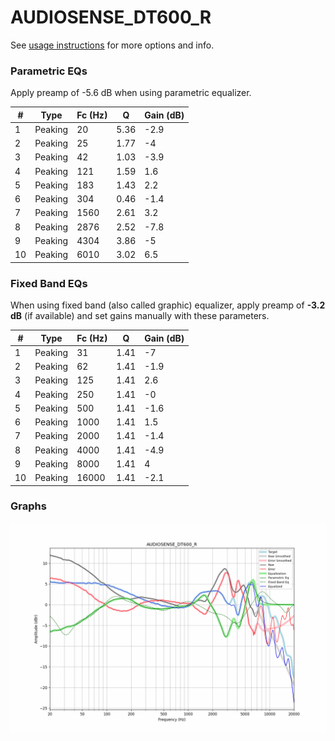 # AUDIOSENSE_DT600_R
See [usage instructions](https://github.com/jaakkopasanen/AutoEq#usage) for more options and info.

### Parametric EQs
Apply preamp of -5.6 dB when using parametric equalizer.

|   # | Type    |   Fc (Hz) |    Q |   Gain (dB) |
|-----|---------|-----------|------|-------------|
|   1 | Peaking |        20 | 5.36 |        -2.9 |
|   2 | Peaking |        25 | 1.77 |        -4   |
|   3 | Peaking |        42 | 1.03 |        -3.9 |
|   4 | Peaking |       121 | 1.59 |         1.6 |
|   5 | Peaking |       183 | 1.43 |         2.2 |
|   6 | Peaking |       304 | 0.46 |        -1.4 |
|   7 | Peaking |      1560 | 2.61 |         3.2 |
|   8 | Peaking |      2876 | 2.52 |        -7.8 |
|   9 | Peaking |      4304 | 3.86 |        -5   |
|  10 | Peaking |      6010 | 3.02 |         6.5 |

### Fixed Band EQs
When using fixed band (also called graphic) equalizer, apply preamp of **-3.2 dB** (if available) and set gains manually with these parameters.

|   # | Type    |   Fc (Hz) |    Q |   Gain (dB) |
|-----|---------|-----------|------|-------------|
|   1 | Peaking |        31 | 1.41 |        -7   |
|   2 | Peaking |        62 | 1.41 |        -1.9 |
|   3 | Peaking |       125 | 1.41 |         2.6 |
|   4 | Peaking |       250 | 1.41 |        -0   |
|   5 | Peaking |       500 | 1.41 |        -1.6 |
|   6 | Peaking |      1000 | 1.41 |         1.5 |
|   7 | Peaking |      2000 | 1.41 |        -1.4 |
|   8 | Peaking |      4000 | 1.41 |        -4.9 |
|   9 | Peaking |      8000 | 1.41 |         4   |
|  10 | Peaking |     16000 | 1.41 |        -2.1 |

### Graphs
![](./AUDIOSENSE_DT600_R.png)
